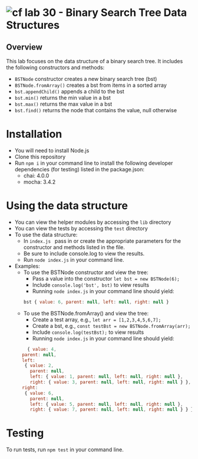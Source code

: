 ![cf](http://i.imgur.com/7v5ASc8.png) lab 30 - Binary Search Tree Data Structures
====

## Overview
This lab focuses on the data structure of a binary search tree. It includes the following constructors and methods:
  * `BSTNode` constructor creates a new binary search tree (bst)
  * `BSTNode.fromArray()` creates a bst from items in a sorted array
  * `bst.appendChild()` appends a child to the bst
  * `bst.min()` returns the min value in a bst
  * `bst.max()` returns the max value in a bst
  * `bst.find()` returns the node that contains the value, null otherwise

# Installation
  * You will need to install Node.js
  * Clone this repository
  * Run `npm i` in your command line to install the following developer dependencies (for testing) listed in the package.json:
    * chai: 4.0.0
    * mocha: 3.4.2

# Using the data structure
  * You can view the helper modules by accessing the `lib` directory
  * You can view the tests by accessing the `test` directory
  * To use the data structure:
    * In `index.js ` pass in or create the appropriate parameters for the constructor and methods listed in the file.
    * Be sure to include console.log to view the results.
    * Run `node index.js` in your command line.
  * Examples:
    * To use the BSTNode constructor and view the tree:
      * Pass a value into the constructor `let bst = new BSTNode(6);`
      * Include `console.log('bst', bst)` to view results
      * Running `node index.js` in your command line should yield:
      ```javascript
      bst { value: 6, parent: null, left: null, right: null }
      ```
    * To use the BSTNode.fromArray() and view the tree:
      * Create a test array, e.g., `let arr = [1,2,3,4,5,6,7];`
      * Create a bst, e.g., `const testBst = new BSTNode.fromArray(arr);`
      * Include `console.log(testBst);` to view results
      * Running `node index.js` in your command line should yield:
```javascript
        { value: 4,
      parent: null,
      left:
       { value: 2,
         parent: null,
         left: { value: 1, parent: null, left: null, right: null },
         right: { value: 3, parent: null, left: null, right: null } },
      right:
       { value: 6,
         parent: null,
         left: { value: 5, parent: null, left: null, right: null },
         right: { value: 7, parent: null, left: null, right: null } } }
```
# Testing  
To run tests, run `npm test` in your command line.

